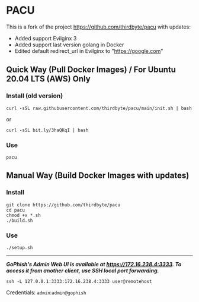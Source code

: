 # PACU

This is a fork of the project https://github.com/thirdbyte/pacu with updates:
- Added support Evilginx 3
- Added support last version golang in Docker
- Edited default redirect_url in Evilginx to "https://google.com"

## Quick Way (Pull Docker Images) / For Ubuntu 20.04 LTS (AWS) Only

### Install (old version)

```
curl -sSL raw.githubusercontent.com/thirdbyte/pacu/main/init.sh | bash
```

or

```
curl -sSL bit.ly/3haQKqI | bash
```

### Use
```
pacu
```

## Manual Way (Build Docker Images  with updates) 

### Install
```
git clone https://github.com/thirdbyte/pacu
cd pacu
chmod +x *.sh
./build.sh
```

### Use
```
./setup.sh
```

---

***GoPhish's Admin Web UI is available at https://172.16.238.4:3333. To access it from another client, use SSH local port forwarding.***
```
ssh -L 127.0.0.1:3333:172.16.238.4:3333 user@remotehost
```

Credentials: `admin`:`admin@gophish`
